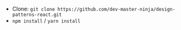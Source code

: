 * Clone: `git clone https://github.com/dev-master-ninja/design-patterns-react.git`
* `npm install` / `yarn install`
